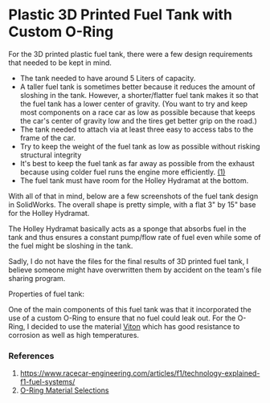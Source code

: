# Plastic 3D Printed Fuel Tank with Custom O-Ring

For the 3D printed plastic fuel tank, there were a few design requirements that needed to be kept in mind. 
* The tank needed to have around 5 Liters of capacity.
* A taller fuel tank is sometimes better because it reduces the amount of sloshing in the tank. However, a shorter/flatter fuel tank makes it so that the fuel tank has a lower center of gravity. (You want to try and keep most components on a race car as low as possible because that keeps the car's center of gravity low and the tires get better grip on the road.) 
* The tank needed to attach via at least three easy to access tabs to the frame of the car.
* Try to keep the weight of the fuel tank as low as possible without risking structural integrity
* It's best to keep the fuel tank as far away as possible from the exhaust because using colder fuel runs the engine more efficiently. [(1)](https://www.racecar-engineering.com/articles/f1/technology-explained-f1-fuel-systems/)
* The fuel tank must have room for the Holley Hydramat at the bottom. 

With all of that in mind, below are a few screenshots of the fuel tank design in SolidWorks. The overall shape is pretty simple, with a flat 3" by 15" base for the Holley Hydramat. 




The Holley Hydramat basically acts as a sponge that absorbs fuel in the tank and thus ensures a constant pump/flow rate of fuel even while some of the fuel might be sloshing in the tank. 

Sadly, I do not have the files for the final results of 3D printed fuel tank, I believe someone might have overwritten them by accident on the team's file sharing program. 

Properties of fuel tank:

One of the main components of this fuel tank was that it incorporated the use of a custom O-Ring to ensure that no fuel could leak out. For the O-Ring, I decided to use the material [Viton](https://www.aceseal.com/o-ring-materials#:~:text=discuss%20customization%20options.-,Buna%2DNitrile,tanks%2C%20automotive%20and%20aerospace%20applications) which has good resistance to corrosion as well as high temperatures.


### References
1. https://www.racecar-engineering.com/articles/f1/technology-explained-f1-fuel-systems/
2. [O-Ring Material Selections](https://www.aceseal.com/o-ring-materials#:~:text=discuss%20customization%20options.-,Buna%2DNitrile,tanks%2C%20automotive%20and%20aerospace%20applications)
